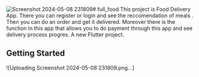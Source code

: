 ![Screenshot 2024-05-08 231809](https://github.com/balnur6/flutter_project/assets/145311403/c31a5fb9-25cf-4846-933d-16a2fe6a45e4)# full_food
This project is Food Delivery App. There you can register or login and see the reccomendation of meals . Then you can do an order and get it delivered. Moreover there is the function in this app that allows you to do payment through this app and see delivery process progres.
A new Flutter project.

## Getting Started


![Uploading Screenshot 2024-05-08 231809.png…]

